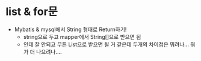 # list & for문
 - Mybatis & mysql에서 String[](배열) 형태로 Return하기!
 	 - string으로 두고 mapper에서 String[]으로 받으면 됨
 	 - 인데 잘 안되고 무튼 List<String>으로 받으면 될 거 같은데 두개의 차이점은 뭐려나... 뭐가 더 나으려나....

